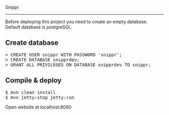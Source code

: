 Snippr
******

Before deploying this project you need to create an empty database. Default database is postgreSQL.

Create database
---------------

<pre>
> CREATE USER snippr WITH PASSWORD 'snippr';
> CREATE DATABASE snipprdev;
> GRANT ALL PRIVILEGES ON DATABASE snipprdev TO snippr;
</pre>


Compile & deploy
----------------

<pre>
$ mvn clean install
$ mvn jetty:stop jetty:run
</pre>

Open website at localhost:8080
